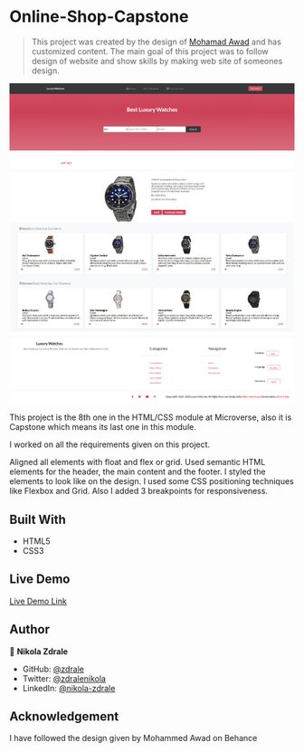 # Online-Shop-Capstone
> This project was created by the design of <a href="https://www.behance.net/gallery/24796463/ZATTIX">Mohamad Awad</a> and has customized content. The main goal of this project was to follow design of website and show skills by making web site of someones design.

![screenshot](Assets/Images/screenshot4.png)

This project is the 8th one in the HTML/CSS module at Microverse, also it is Capstone which means its last one in this module.

I worked on all the requirements given on this project.

Aligned all elements with float and flex or grid.
Used semantic HTML elements for the header, the main content and the footer.
I styled the elements to look like on the design.
I used some CSS positioning techniques like Flexbox and Grid.
Also I added 3 breakpoints for responsiveness.
## Built With

- HTML5
- CSS3

## Live Demo

[Live Demo Link](https://raw.githack.com/zdrale/Online-Shop-Capstone/feature-branch/Html_CSS/index.html)

## Author

👤 **Nikola Zdrale**

- GitHub: [@zdrale](https://github.com/zdrale)
- Twitter: [@zdralenikola](https://twitter.com/zdralenikola)
- LinkedIn: [@nikola-zdrale](https://www.linkedin.com/in/nikola-zdrale/)

## Acknowledgement

I have followed the design given by Mohammed Awad on Behance
